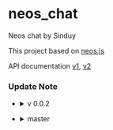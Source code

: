# neos_chat
Neos chat by Sinduy

This project based on [neos.js][neosjs]

[neosjs]: https://www.npmjs.com/package/@bombitmanbomb/neosjs
API documentation
[v1](https://polylogix-studio.github.io/Neos.js/),
[v2](https://neos-api.polylogix.studio/)
### Update Note

- <details><summary>v 0.0.2</summary>

    - [x] 이미지로딩 구현.
    - [x] id 자동지정 만들기
    - [x] 시간 보기
    - [x] 체팅내 이미지 로딩 구현
    - [x] 체팅내 사운드 구현
    - [x] 썸네일로 사진용량최적화
    - [x] 체팅테마 만들기 - https://ablog.jc-lab.net/79 참조
    - [x] am pm 표시
    - [x] MarkedRead 자동 새로고침
    - [x] 알림 표시
    - [x] 친구 목록 로딩 개선
</details>

- <details><summary>master</summary>

    - [ ] 메뉴 전환 만들기
    - [ ] 캐싱
    - [ ] 친구추가 관련 기능
    - [ ] 기타 테마 만들기...
    - [ ] 로그인 세션 구현 - http://zinirun.blogspot.com/2020/03/nodejs_81.html
    - [ ] 비밀번호 유출 방지 - https://chulkang.tistory.com/81 참조
    - [ ] pi에 올리기...?
</details>
